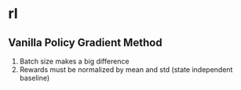 # rl

## Vanilla Policy Gradient Method

1. Batch size makes a big difference
2. Rewards must be normalized by mean and std (state independent baseline)